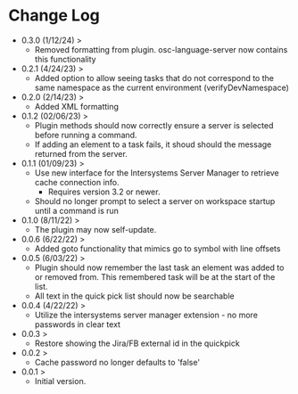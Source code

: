 # Change Log
- 0.3.0 (1/12/24) >
    - Removed formatting from plugin.  osc-language-server now contains this functionality
- 0.2.1 (4/24/23) >
    - Added option to allow seeing tasks that do not correspond to the same namespace as the current environment (verifyDevNamespace)
- 0.2.0 (2/14/23) >
    - Added XML formatting
- 0.1.2 (02/06/23) >
    - Plugin methods should now correctly ensure a server is selected before running a command.
    - If adding an element to a task fails, it shoud should the message returned from the server.
- 0.1.1 (01/09/23) >
    - Use new interface for the Intersystems Server Manager to retrieve cache connection info.
        - Requires version 3.2 or newer.
    - Should no longer prompt to select a server on workspace startup until a command is run
- 0.1.0 (8/11/22) >
    - The plugin may now self-update.
- 0.0.6 (6/22/22) >
    - Added goto functionality that mimics go to symbol with line offsets
- 0.0.5 (6/03/22) >
    - Plugin should now remember the last task an element was added to or removed from.  This remembered task will be at the start of the list.
    - All text in the quick pick list should now be searchable
- 0.0.4 (4/22/22) >
    - Utilize the intersystems server manager extension - no more passwords in clear text
- 0.0.3 >
    - Restore showing the Jira/FB external id in the quickpick
- 0.0.2 >
    - Cache password no longer defaults to 'false'
- 0.0.1 >
    - Initial version.